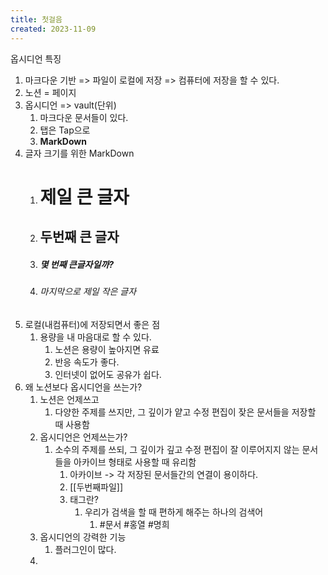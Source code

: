```yaml
---
title: 첫걸음
created: 2023-11-09
---
```


옵시디언 특징
1. 마크다운 기반 => 파일이 로컬에 저장 => 컴퓨터에 저장을 할 수 있다.
2. 노션 = 페이지
3. 옵시디언 =>  vault(단위) 
	1. 마크다운 문서들이 있다.
	2. 탭은 Tap으로 
	3. **MarkDown**
4. 글자 크기를 위한 MarkDown
	1. # 제일 큰 글자
	2. ## 두번째 큰 글자
	3. ##### 몇 번째 큰글자일까?
	4. ###### 마지막으로 제일 작은 글자
5. 로컬(내컴퓨터)에 저장되면서 좋은 점
	1. 용량을 내 마음대로 할 수 있다.
		1. 노션은 용량이 높아지면 유료
		2. 반응 속도가 좋다.
		3. 인터넷이 없어도 공유가 쉽다.
6. 왜 노션보다 옵시디언을 쓰는가?
	1. 노션은 언제쓰고
		1. 다양한 주제를 쓰지만, 그 깊이가 얕고 수정 편집이 잦은 문서들을 저장할 때 사용함
	2. 옵시디언은 언제쓰는가?
		1. 소수의 주제를 쓰되, 그 깊이가 깊고 수정 편집이 잘 이루어지지 않는 문서들을 아카이브 형태로 사용할 때 유리함
			1.  아카이브 -> 각 저장된 문서들간의 연결이 용이하다.
			2. [[두번째파일]]
			3. 태그란?
				1. 우리가 검색을 할 때 편하게 해주는 하나의 검색어
					1. #문서 #홍열 #명희
	3. 옵시디언의 강력한 기능
		1. 플러그인이 많다.
	4. 
